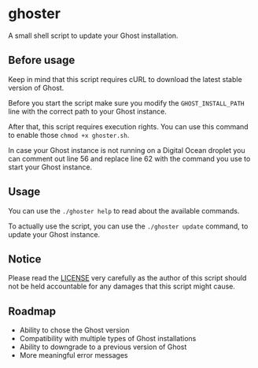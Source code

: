 # ghoster

A small shell script to update your Ghost installation.

## Before usage

Keep in mind that this script requires cURL to download the latest stable version of Ghost.

Before you start the script make sure you modify the `GHOST_INSTALL_PATH` line with the correct path to your Ghost instance.

After that, this script requires execution rights. You can use this command to enable those `chmod +x ghoster.sh`.

In case your Ghost instance is not running on a Digital Ocean droplet you can comment out line 56 and replace line 62 with the command you use to start your Ghost instance.

## Usage

You can use the `./ghoster help` to read about the available commands.

To actually use the script, you can use the `./ghoster update` command, to update your Ghost instance.

## Notice

Please read the [LICENSE](LICENSE) very carefully as the author of this script should not be held accountable for any damages that this script might cause.

## Roadmap

* Ability to chose the Ghost version
* Compatibility with multiple types of Ghost installations
* Ability to downgrade to a previous version of Ghost
* More meaningful error messages